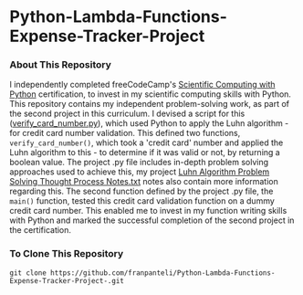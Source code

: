 # Python-Lambda-Functions-Expense-Tracker-Project
### About This Repository
I independently completed freeCodeCamp's [Scientific Computing with Python](https://www.freecodecamp.org/learn/scientific-computing-with-python/) certification, to invest in my scientific computing skills with Python. This repository contains my independent problem-solving work, as part of the second project in this curriculum. I devised a script for this ([verify_card_number.py](https://github.com/franpanteli/Luhn-Algorithm-Python-Project/blob/main/verify_card_number.py)), which used Python to apply the Luhn algorithm - for credit card number validation. This defined two functions, `verify_card_number()`, which took a 'credit card' number and applied the Luhn algorithm to this - to determine if it was valid or not, by returning a boolean value. The project .py file includes in-depth problem solving approaches used to achieve this, my project [Luhn Algorithm Problem Solving Thought Process Notes.txt](https://github.com/franpanteli/Luhn-Algorithm-Python-Project/blob/main/Luhn%20Algorithm%20Problem%20Solving%20Thought%20Process%20Notes.txt) notes also contain more information regarding this. The second function defined by the project .py file, the `main()` function, tested this credit card validation function on a dummy credit card number. This enabled me to invest in my function writing skills with Python and marked the successful completion of the second project in the certification.

### To Clone This Repository
```
git clone https://github.com/franpanteli/Python-Lambda-Functions-Expense-Tracker-Project-.git
```
